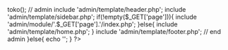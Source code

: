 <?php 

	@ob_start();
	session_start();

	if(!empty($_SESSION['admin'])){
		require 'config.php';
		include $view;
		$lihat = new view($config);
		$toko = $lihat -> toko();
		//  admin
			include 'admin/template/header.php';
			include 'admin/template/sidebar.php';
				if(!empty($_GET['page'])){
					include 'admin/module/'.$_GET['page'].'/index.php';
				}else{
					include 'admin/template/home.php';
				}
			include 'admin/template/footer.php';
		// end admin
	}else{
		echo '<script>window.location="login.php";</script>';
	}
?>
